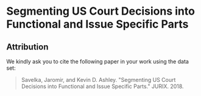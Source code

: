 # Segmenting US Court Decisions into Functional and Issue Specific Parts

## Attribution

We kindly ask you to cite the following paper in your work using the data set:


> Savelka, Jaromir, and Kevin D. Ashley. "Segmenting US Court Decisions into Functional and Issue Specific Parts." JURIX. 2018.
